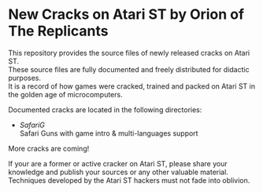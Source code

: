 # New Cracks on Atari ST by Orion of The Replicants

This repository provides the source files of newly released cracks on Atari ST.   
These source files are fully documented and freely distributed for didactic purposes.  
It is a record of how games were cracked, trained and packed on Atari ST in the golden age of microcomputers.  

Documented cracks are located in the following directories:

- *SafariG*  
  Safari Guns with game intro & multi-languages support

More cracks are coming!

If your are a former or active cracker on Atari ST, please share your knowledge
and publish your sources or any other valuable material.  
Techniques developed by the Atari ST hackers must not fade into oblivion.
